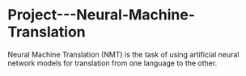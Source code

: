 # Project---Neural-Machine-Translation
Neural Machine Translation (NMT) is the task of using artificial neural network models for translation from one language to the other.
